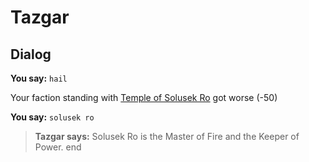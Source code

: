 # Tazgar
## Dialog

**You say:** `hail`






Your faction standing with [Temple of Solusek Ro](/faction/415) got worse (<span class='text-danger'>-50</span>)

**You say:** `solusek ro`



>**Tazgar says:** Solusek Ro is the Master of Fire and the Keeper of Power.
end
